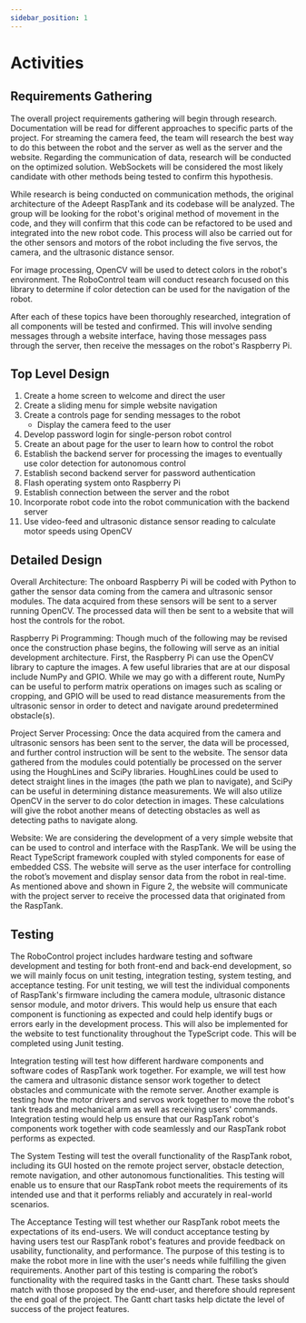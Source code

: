 ```yaml
---
sidebar_position: 1
---
```


# Activities
## Requirements Gathering
The overall project requirements gathering will begin through research. Documentation will be read for different approaches to specific parts of the project. For streaming the camera feed, the team will research the best way to do this between the robot and the server as well as the server and the website. Regarding the communication of data, research will be conducted on the optimized solution. WebSockets will be considered the most likely candidate with other methods being tested to confirm this hypothesis.

While research is being conducted on communication methods, the original architecture of the Adeept RaspTank and its codebase will be analyzed. The group will be looking for the robot's original method of movement in the code, and they will confirm that this code can be refactored to be used and integrated into the new robot code. This process will also be carried out for the other sensors and motors of the robot including the five servos, the camera, and the ultrasonic distance sensor.

For image processing, OpenCV will be used to detect colors in the robot's environment. The RoboControl team will conduct research focused on this library to determine if color detection can be used for the navigation of the robot. 

After each of these topics have been thoroughly researched, integration of all components will be tested and confirmed. This will involve sending messages through a website interface, having those messages pass through the server, then receive the messages on the robot's Raspberry Pi. 

## Top Level Design
1. Create a home screen to welcome and direct the user
2. Create a sliding menu for simple website navigation
3. Create a controls page for sending messages to the robot
   - Display the camera feed to the user
4. Develop password login for single-person robot control
5. Create an about page for the user to learn how to control the robot
6. Establish the backend server for processing the images to eventually use color detection for autonomous control
7. Establish second backend server for password authentication
8. Flash operating system onto Raspberry Pi
9. Establish connection between the server and the robot
10. Incorporate robot code into the robot communication with the backend server
11. Use video-feed and ultrasonic distance sensor reading to calculate motor speeds using OpenCV

## Detailed Design
Overall Architecture: The onboard Raspberry Pi will be coded with Python to gather the sensor data coming from the camera and ultrasonic sensor modules. The data acquired from these sensors will be sent to a server running OpenCV. The processed data will then be sent to a website that will host the controls for the robot. 

Raspberry Pi Programming: Though much of the following may be revised once the construction phase begins, the following will serve as an initial development architecture. First, the Raspberry Pi can use the OpenCV library to capture the images. A few useful libraries that are at our disposal include NumPy and GPIO. While we may go with a different route, NumPy can be useful to perform matrix operations on images such as scaling or cropping, and GPIO will be used to read distance measurements from the ultrasonic sensor in order to detect and navigate around predetermined obstacle(s).

Project Server Processing: Once the data acquired from the camera and ultrasonic sensors has been sent to the server, the data will be processed, and further control instruction will be sent to the website. The sensor data gathered from the modules could potentially be processed on the server using the HoughLines and SciPy libraries. HoughLines could be used to detect straight lines in the images (the path we plan to navigate), and SciPy can be useful in determining distance measurements. We will also utilize OpenCV in the server to do color detection in images. These calculations will give the robot another means of detecting obstacles as well as detecting paths to navigate along.

Website: We are considering the development of a very simple website that can be used to control and interface with the RaspTank. We will be using the React TypeScript framework coupled with styled components for ease of embedded CSS. The website will serve as the user interface for controlling the robot’s movement and display sensor data from the robot in real-time. As mentioned above and shown in Figure 2, the website will communicate with the project server to receive the processed data that originated from the RaspTank.

## Testing
The RoboControl project includes hardware testing and software development and testing for both front-end and back-end development, so we will mainly focus on unit testing, integration testing, system testing, and acceptance testing. For unit testing, we will test the individual components of RaspTank's firmware including the camera module, ultrasonic distance sensor module, and motor drivers. This would help us ensure that each component is functioning as expected and could help identify bugs or errors early in the development process. This will also be implemented for the website to test functionality throughout the TypeScript code. This will be completed using Junit testing. 

Integration testing will test how different hardware components and software codes of RaspTank work together. For example, we will test how the camera and ultrasonic distance sensor work together to detect obstacles and communicate with the remote server. Another example is testing how the motor drivers and servos work together to move the robot's tank treads and mechanical arm as well as receiving users' commands. Integration testing would help us ensure that our RaspTank robot's components work together with code seamlessly and our RaspTank robot performs as expected.

The System Testing will test the overall functionality of the RaspTank robot, including its GUI hosted on the remote project server, obstacle detection, remote navigation, and other autonomous functionalities. This testing will enable us to ensure that our RaspTank robot meets the requirements of its intended use and that it performs reliably and accurately in real-world scenarios.

The Acceptance Testing will test whether our RaspTank robot meets the expectations of its end-users. We will conduct acceptance testing by having users test our RaspTank robot's features and provide feedback on usability, functionality, and performance. The purpose of this testing is to make the robot more in line with the user's needs while fulfilling the given requirements. Another part of this testing is comparing the robot’s functionality with the required tasks in the Gantt chart. These tasks should match with those proposed by the end-user, and therefore should represent the end goal of the project. The Gantt chart tasks help dictate the level of success of the project features. 
